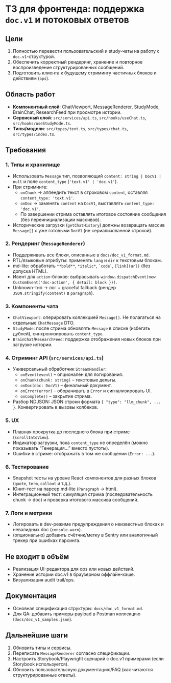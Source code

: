 # ТЗ для фронтенда: поддержка `doc.v1` и потоковых ответов

## Цели
1. Полностью перевести пользовательский и study-чаты на работу с `doc.v1`-структурой.
2. Обеспечить корректный рендеринг, хранение и повторное воспроизведение структурированных сообщений.
3. Подготовить клиента к будущему стримингу частичных блоков и действиям (`ops`).

## Область работ
- **Компонентный слой**: ChatViewport, MessageRenderer, StudyMode, BrainChat, ResearchFeed при просмотре истории.
- **Сервисный слой**: `src/services/api.ts`, `src/hooks/useChat.ts`, `src/hooks/useStudyMode.ts`.
- **Типы/модели**: `src/types/text.ts`, `src/types/chat.ts`, `src/types/index.ts`.

## Требования

### 1. Типы и хранилище
- Использовать `Message` тип, позволяющий `content: string | DocV1 | null` и поле `content_type` (`'text.v1' | 'doc.v1'`).
- При стриминге:
  - `onChunk` → аппендить текст в строковом `content`, оставляя `content_type: 'text.v1'`.
  - `onDoc` → заменять `content` на `DocV1`, выставлять `content_type: 'doc.v1'`.
  - По завершении стрима оставлять итоговое состояние сообщения (без переинициализации массивов).
- Исторические загрузки (`getChatHistory`) должны возвращать массив `Message[]` с уже готовыми `DocV1` (не сериализованной строкой).

### 2. Рендеринг (`MessageRenderer`)
- Поддерживать все блоки, описанные в `docs/doc_v1_format.md`.
- RTL/языковые атрибуты: применять `lang` и `dir` к текстовым блокам.
- md-lite: обработать `**bold**`, `*italic*`, `` `code` ``, `[link](url)` (без допуска HTML).
- Ивент для `action`-блоков: выбрасывать `window.dispatchEvent(new CustomEvent('doc-action', { detail: block }))`.
- Unknown-тип → лог + graceful fallback (рендер `JSON.stringify(content)` в `paragraph`).

### 3. Компоненты чата
- `ChatViewport`: оперировать коллекцией `Message[]`. Не полагаться на отдельные `ChatMessage` DTO.
- `StudyMode`: после стрима обновлять `Message` в списке (избегать дублей), синхронизировать `content_type`.
- `BrainChat`/`ResearchFeed`: поддержка отображения новых блоков при загрузке истории.

### 4. Стриминг API (`src/services/api.ts`)
- Универсальный обработчик `StreamHandler`:
  - `onEvent(event)` – опционален для логирования.
  - `onChunk(chunk: string)` – текстовые дельты.
  - `onDoc(doc: DocV1)` – финальный документ.
  - `onError(error)` – оборачивать в `Error` и сигнализировать UI.
  - `onComplete()` – закрытие стрима.
- Разбор NDJSON: JSON строки формата `{ "type": "llm_chunk", ... }`. Конвертировать в вызовы колбеков.

### 5. UX
- Плавная прокрутка до последнего блока при стриме (`scrollIntoView`).
- Индикатор загрузки, пока `content_type` не определён (можно показывать “Генерация...” вместо пустоты).
- Ошибки в стриме: отображать в том же сообщении (`Error: ...`).

### 6. Тестирование
- Snapshot тесты на уровне React компонентов для разных блоков (`quote`, `term`, `callout` и т.д.).
- Юнит-тест на парсер md-lite (`Paragraph` → html).
- Интеграционный тест: симуляция стрима (последовательность chunk → doc) и проверка итогового массива сообщений.

### 7. Логи и метрики
- Логировать в dev-режиме предупреждения о неизвестных блоках и невалидных doc (`console.warn`).
- (опционально) добавить счётчик/метку в Sentry или аналогичный трекер при ошибках парсинга.

## Не входит в объём
- Реализация UI-редактора для ops или новых действий.
- Хранение истории doc.v1 в браузерном оффлайн-кэше.
- Визуализация audit trail/ops.

## Документация
- Основная спецификация структуры: `docs/doc_v1_format.md`.
- Для QA: добавить примеры payload в Postman коллекцию (`docs/doc_v1_samples.json`).

## Дальнейшие шаги
1. Обновить типы и сервисы.
2. Переписать `MessageRenderer` согласно спецификации.
3. Настроить Storybook/Playwright сценарий с doc.v1 примерами (если Storybook используется).
4. Обновить пользовательскую документацию/FAQ (как читаются структурированные ответы).

